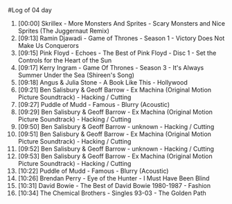 #Log of 04 day

1. [00:00] Skrillex - More Monsters And Sprites - Scary Monsters and Nice Sprites (The Juggernaut Remix)
1. [09:13] Ramin Djawadi - Game of Thrones - Season 1 - Victory Does Not Make Us Conquerors
1. [09:15] Pink Floyd - Echoes - The Best of Pink Floyd - Disc 1 - Set the Controls for the Heart of the Sun
1. [09:17] Kerry Ingram - Game Of Thrones - Season 3 - It's Always Summer Under the Sea (Shireen's Song)
1. [09:18] Angus & Julia Stone - A Book Like This - Hollywood
1. [09:21] Ben Salisbury & Geoff Barrow - Ex Machina (Original Motion Picture Soundtrack) - Hacking / Cutting
1. [09:27] Puddle of Mudd - Famous - Blurry (Acoustic)
1. [09:29] Ben Salisbury & Geoff Barrow - Ex Machina (Original Motion Picture Soundtrack) - Hacking / Cutting
1. [09:50] Ben Salisbury & Geoff Barrow - unknown - Hacking / Cutting
1. [09:51] Ben Salisbury & Geoff Barrow - Ex Machina (Original Motion Picture Soundtrack) - Hacking / Cutting
1. [09:52] Ben Salisbury & Geoff Barrow - unknown - Hacking / Cutting
1. [09:53] Ben Salisbury & Geoff Barrow - Ex Machina (Original Motion Picture Soundtrack) - Hacking / Cutting
1. [10:22] Puddle of Mudd - Famous - Blurry (Acoustic)
1. [10:26] Brendan Perry - Eye of the Hunter - I Must Have Been Blind
1. [10:31] David Bowie - The Best of David Bowie 1980-1987 - Fashion
1. [10:34] The Chemical Brothers - Singles 93-03 - The Golden Path
